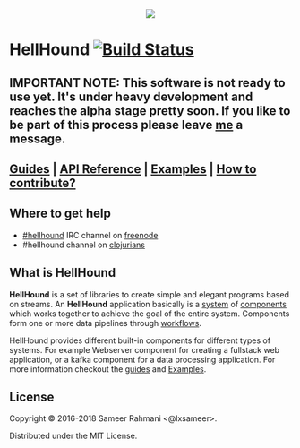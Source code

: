 <div align="center"><img src="https://github.com/Codamic/hellhound/raw/master/assets/hellhound-white.png" /></div>

# HellHound [![Build Status](https://travis-ci.org/Codamic/hellhound.svg?branch=master)](https://travis-ci.org/Codamic/hellhound)

**IMPORTANT NOTE**: This software is not ready to use yet. It's under heavy development
and reaches the alpha stage pretty soon. If you like to be part of this process please
leave [me](//github.com/lxsameer) a message.
---
[Guides](http://docs.hellhound.io/guides/) | [API Reference](http://docs.hellhound.io/api/) | [Examples](https://github.com/Codamic/hellhound_examples) | [How to contribute?](http://docs.hellhound.io/guides/#_contributing_to_hellhound)
----

## Where to get help
* [#hellhound](http://webchat.freenode.net/?channels=hellhound&uio=d4) IRC channel on [freenode](https://freenode.net/
)
* #hellhound channel on [clojurians](http://clojurians.net/)


## What is HellHound
**HellHound** is a set of libraries to create simple and elegant programs based on streams. An **HellHound** application
basically is a [system](http://docs.hellhound.io/guides/#_systems) of [components](http://docs.hellhound.io/guides/#_components)
which works together to achieve the goal of the entire system. Components form one or more data pipelines through
[workflows](http://docs.hellhound.io/guides/#_workflow_2).

HellHound provides different built-in components for different types of systems. For example Webserver component for creating
a fullstack web application, or a kafka component for a data processing application. For more information checkout the
[guides](http://docs.hellhound.io/guides/) and [Examples](https://github.com/Codamic/hellhound_examples).

## License

Copyright © 2016-2018 Sameer Rahmani <@lxsameer>.

Distributed under the MIT License.
